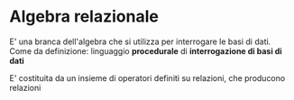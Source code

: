 # Algebra relazionale

E' una branca dell'algebra che si utilizza per interrogare le basi di dati.
Come da definizione: linguaggio **procedurale** di **interrogazione di basi di dati**

E' costituita da un insieme di operatori definiti su relazioni, che producono relazioni 
<!--stackedit_data:
eyJoaXN0b3J5IjpbMTc1OTc3NjkyOSwtMTU2NTY2MjgyM119
-->
